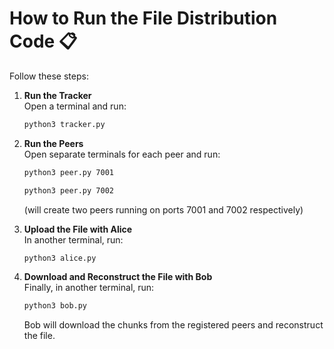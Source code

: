 
# How to Run the File Distribution Code 📋

Follow these steps:

1. **Run the Tracker**  
   Open a terminal and run:
   ```bash
   python3 tracker.py
   ```

2. **Run the Peers**  
   Open separate terminals for each peer and run:
   ```bash
   python3 peer.py 7001
   ```
   ```bash
   python3 peer.py 7002
   ```
   (will create two peers running on ports 7001 and 7002 respectively)

3. **Upload the File with Alice**  
   In another terminal, run:
   ```bash
   python3 alice.py
   ```

4. **Download and Reconstruct the File with Bob**  
   Finally, in another terminal, run:
   ```bash
   python3 bob.py
   ```
   Bob will download the chunks from the registered peers and reconstruct the file.
